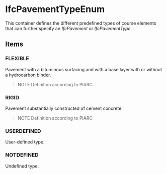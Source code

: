 # IfcPavementTypeEnum

This container defines the different predefined types of course elements that can further specify an _IfcPavement_ or _IfcPavementType_.
<!-- end of short definition -->


## Items

### FLEXIBLE
Pavement with a bituminous surfacing and with a base layer with or without a hydrocarbon binder.

> NOTE Definition according to PIARC

### RIGID
Pavement substantially constructed of cement concrete.

> NOTE Definition according to PIARC

### USERDEFINED
User-defined type.

### NOTDEFINED
Undefined type.
